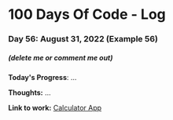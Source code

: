 # 100 Days Of Code - Log

### Day 56: August 31, 2022 (Example 56)
##### (delete me or comment me out)

**Today's Progress**: ...

**Thoughts:** ...

**Link to work:** [Calculator App](https://github.com/username/reponame)
